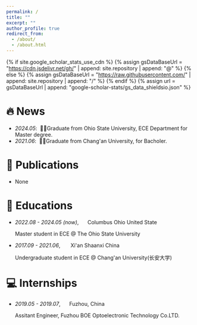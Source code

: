 ```yaml
---
permalink: /
title: ""
excerpt: ""
author_profile: true
redirect_from: 
  - /about/
  - /about.html
---
```


{% if site.google_scholar_stats_use_cdn %}
{% assign gsDataBaseUrl = "https://cdn.jsdelivr.net/gh/" | append: site.repository | append: "@" %}
{% else %}
{% assign gsDataBaseUrl = "https://raw.githubusercontent.com/" | append: site.repository | append: "/" %}
{% endif %}
{% assign url = gsDataBaseUrl | append: "google-scholar-stats/gs_data_shieldsio.json" %}

<span class='anchor' id='about-me'></span>


# 🔥 News
- *2024.05*: &nbsp;🎉🎉Graduate from Ohio State University, ECE Department for Master degree.
- *2021.06*: &nbsp;🎉🎉Graduate from Chang'an University, for Bacholer.

# 📝 Publications 
- None
# 📖 Educations
- *2022.08 - 2024.05 (now)*,&nbsp;&nbsp;&nbsp;&nbsp;&nbsp;   Columbus Ohio United State

  Master student in ECE @ The Ohio State University
  
- *2017.09 - 2021.06*, &nbsp;&nbsp;&nbsp;&nbsp;&nbsp;  Xi'an Shaanxi China

  Undergraduate student in ECE @ Chang'an University(长安大学)

# 💻 Internships
- *2019.05 - 2019.07*,&nbsp;&nbsp;&nbsp;&nbsp;&nbsp; Fuzhou, China
  
   Assitant Engineer, Fuzhou BOE Optoelectronic Technology Co.LTD.
